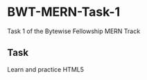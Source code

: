 # BWT-MERN-Task-1
Task 1 of the Bytewise Fellowship MERN Track

<h2>Task</h2>
<p>Learn and practice HTML5</p>
